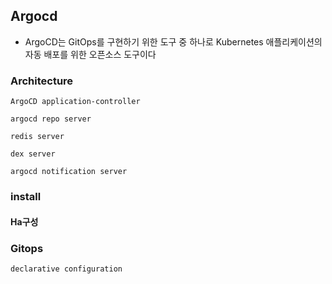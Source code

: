 ##  Argocd
- ArgoCD는 GitOps를 구현하기 위한 도구 중 하나로 Kubernetes 애플리케이션의 자동 배포를 위한 오픈소스 도구이다

### Architecture

`ArgoCD application-controller`

`argocd repo server`

`redis server`

`dex server`

`argocd notification server`

### install

#### Ha구성

### Gitops

`declarative configuration`
